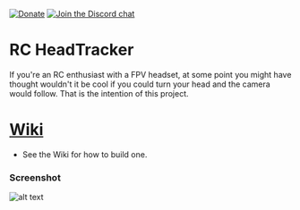 [![Donate](https://img.shields.io/badge/Donate-PayPal-green.svg)](https://www.paypal.com/donate?hosted_button_id=NMU3B9Z82JB3A)
[![Join the Discord chat](https://img.shields.io/discord/827622724565467196?style=flat-square)](https://discord.gg/ux5hEaNSPQ)

# RC HeadTracker
If you're an RC enthusiast with a FPV headset, at some point you might have thought wouldn't it be cool if you could turn your head and the camera would follow. That is the intention of this project.

# [Wiki](https://github.com/dlktdr/HeadTracker/wiki)
* See the Wiki for how to build one.

### Screenshot
![alt text](https://github.com/dlktdr/HeadTracker/raw/master/docs/ScreenCapture1016.png)
